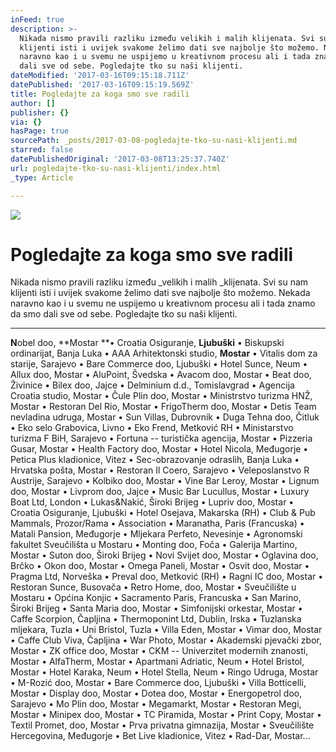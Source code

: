 ```yaml
---
inFeed: true
description: >-
  Nikada nismo pravili razliku između velikih i malih klijenata. Svi su nam
  klijenti isti i uvijek svakome želimo dati sve najbolje što možemo. Nekada
  naravno kao i u svemu ne uspijemo u kreativnom procesu ali i tada znamo da smo
  dali sve od sebe. Pogledajte tko su naši klijenti.
dateModified: '2017-03-16T09:15:18.711Z'
datePublished: '2017-03-16T09:15:19.569Z'
title: Pogledajte za koga smo sve radili
author: []
publisher: {}
via: {}
hasPage: true
sourcePath: _posts/2017-03-08-pogledajte-tko-su-nasi-klijenti.md
starred: false
datePublishedOriginal: '2017-03-08T13:25:37.740Z'
url: pogledajte-tko-su-nasi-klijenti/index.html
_type: Article

---
```

![](https://the-grid-user-content.s3-us-west-2.amazonaws.com/153ffedb-7bd0-4c7e-8d77-938fb6e37c97.gif)

# Pogledajte za koga smo sve radili

Nikada nismo pravili razliku između _velikih i malih _klijenata. Svi su nam klijenti isti i uvijek svakome želimo dati sve najbolje što možemo. Nekada naravno kao i u svemu ne uspijemo u kreativnom procesu ali i tada znamo da smo dali sve od sebe. Pogledajte tko su naši klijenti.

---

**N**obel doo, **Mostar **• Croatia Osiguranje, **Ljubuški** • Biskupski ordinarijat, Banja Luka • AAA Arhitektonski studio, **Mostar** • Vitalis dom za starije, Sarajevo • Bare Commerce doo, Ljubuški • Hotel Sunce, Neum • Allux doo, Mostar • AluPoint, Švedska • Avacom doo, Mostar • Beat doo, Živinice • Bilex doo, Jajce • Delminium d.d., Tomislavgrad • Agencija Croatia studio, Mostar • Čule Plin doo, Mostar • Ministrstvo turizma HNŽ, Mostar • Restoran Del Rio, Mostar • FrigoTherm doo, Mostar • Detis Team nevladina udruga, Mostar • Sun Villas, Dubrovnik • Duga Tehna doo, Čitluk • Eko selo Grabovica, Livno • Eko Frend, Metković RH • Ministarstvo turizma F BiH, Sarajevo • Fortuna -- turistička agencija, Mostar • Pizzeria Gusar, Mostar • Health Factory doo, Mostar • Hotel Nicola, Međugorje • Petica Plus kladionice, Vitez • Sec-obrazovanje odraslih, Banja Luka • Hrvatska pošta, Mostar • Restoran Il Coero, Sarajevo • Veleposlanstvo R Austrije, Sarajevo • Kolbiko doo, Mostar • Vine Bar Leroy, Mostar • Lignum doo, Mostar • Livprom doo, Jajce • Music Bar Lucullus, Mostar • Luxury Boat Ltd, London • Lukas&Nakić, Široki Brijeg • Lupriv doo, Mostar • Croatia Osiguranje, Ljubuški • Hotel Osejava, Makarska (RH) • Club & Pub Mammals, Prozor/Rama • Association • Maranatha, Paris (Francuska) • Matali Pansion, Međugorje • Mljekara Perfeto, Nevesinje • Agronomski fakultet Sveučilišta u Mostaru • Monting doo, Foča • Galerija Martino, Mostar • Suton doo, Široki Brijeg • Novi Svijet doo, Mostar • Oglavina doo, Brčko • Okon doo, Mostar • Omega Paneli, Mostar • Osvit doo, Mostar • Pragma Ltd, Norveška • Preval doo, Metković (RH) • Ragni IC doo, Mostar • Restoran Sunce, Busovača • Retro Home, doo, Mostar • Sveučilište u Mostaru • Općina Konjic • Sacramento Paris, Francuska • San Marino, Široki Brijeg • Santa Maria doo, Mostar • Simfonijski orkestar, Mostar • Caffe Scorpion, Čapljina • Thermoponint Ltd, Dublin, Irska • Tuzlanska mljekara, Tuzla • Uni Bristol, Tuzla • Villa Eden, Mostar • Vimar doo, Mostar • Caffe Club Viva, Čapljina • War Photo, Mostar • Akademski pjevački zbor, Mostar • ZK office doo, Mostar • CKM -- Univerzitet modernih znanosti, Mostar • AlfaTherm, Mostar • Apartmani Adriatic, Neum • Hotel Bristol, Mostar • Hotel Karaka, Neum • Hotel Stella, Neum • Ringo Udruga, Mostar • M-Rozić doo, Mostar • Bare Commerce doo, Ljubuški • Villa Botticelli, Mostar • Display doo, Mostar • Dotea doo, Mostar • Energopetrol doo, Sarajevo • Mo Plin doo, Mostar • Megamarkt, Mostar • Restoran Megi, Mostar • Minipex doo, Mostar • TC Piramida, Mostar • Print Copy, Mostar • Textil Promet, doo, Mostar • Prva privatna gimnazija, Mostar • Sveučilište Hercegovina, Međugorje • Bet Live kladionice, Vitez • Rad-Dar, Mostar...